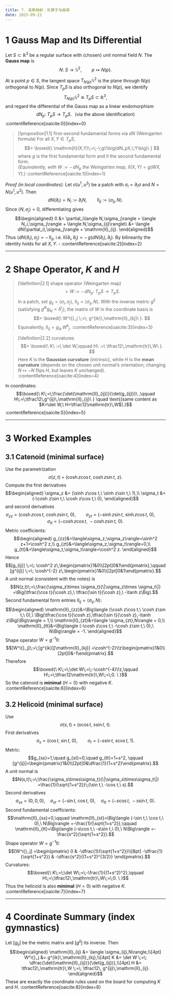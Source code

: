 ```yaml
---
title: 7. 高斯映射：形算子与曲率
date: 2025-09-22
---
```

# 1 Gauss Map and Its Differential

Let $S\subset\mathbb{R}^3$ be a regular surface with (chosen) unit normal field $N$. The **Gauss map** is
$$N:\ S\longrightarrow \mathbb{S}^2,\qquad p\mapsto N(p).$$

At a point $p\in S$, the tangent space $T_{N(p)}\mathbb{S}^2$ is the plane through $N(p)$ orthogonal to $N(p)$. Since $T_pS$ is also orthogonal to $N(p)$, we identify
$$T_{N(p)}\mathbb{S}^2\ \cong\ T_pS\subset\mathbb{R}^3,$$
and regard the differential of the Gauss map as a linear endomorphism
$$dN_p:\ T_pS\longrightarrow T_pS. \ \ \, \text{(via the above identification)}$$ 
:contentReference[oaicite:0]{index=0}

> [!proposition|1.1] first–second fundamental forms via $dN$ (Weingarten formula)
> For all $X,Y\in T_pS$,
> $$> \boxed{\ \mathrm{II}(X,Y)\;=\;-\;g\!\big(dN_pX,\;Y\big)\ }
>$$
> where $g$ is the first fundamental form and $\mathrm{II}$ the second fundamental form.  
> *(Equivalently, with $W:=-\,dN_p$ the Weingarten map, $\mathrm{II}(X,Y)=g(WX,Y)$.)*  :contentReference[oaicite:1]{index=1}

*Proof (in local coordinates).* Let $\sigma(u^1,u^2)$ be a patch with $\sigma_i=\partial_i\sigma$ and $N=N(u^1,u^2)$. Then
$$dN(\partial_i)=N_i:=\partial_i N,\qquad \mathrm{II}_{ij}:=\langle\sigma_{ij},N\rangle.$$
Since $\langle N,\sigma_j\rangle=0$, differentiating gives
$$\begin{aligned}
0
&= \partial_i\langle N,\sigma_j\rangle
 = \langle N_i,\sigma_j\rangle + \langle N,\sigma_{ij}\rangle\\
&= \langle dN(\partial_i),\sigma_j\rangle + \mathrm{II}_{ij}.
\end{aligned}$$
Thus $\langle dN(\partial_i),\sigma_j\rangle = -\,\mathrm{II}_{ij}$, i.e. $\mathrm{II}(\partial_i,\partial_j)=-\,g\big(dN(\partial_i),\partial_j\big)$. By bilinearity the identity holds for all $X,Y$. $\square$  :contentReference[oaicite:2]{index=2}

---

# 2 Shape Operator, $K$ and $H$

> [!definition|2.1] shape operator (Weingarten map)
> $$> W\ :=\ -\,dN_p:\ T_pS\to T_pS.
>$$
> In a patch, set $g_{ij}=\langle\sigma_i,\sigma_j\rangle$, $\mathrm{II}_{ij}=\langle\sigma_{ij},N\rangle$. With the inverse metric $g^{ij}$ (satisfying $g^{ik}g_{kj}=\delta^i{}_j$), the matrix of $W$ in the coordinate basis is
> $$> \boxed{\ W^i{}_j \;=\; g^{ik}\,\mathrm{II}_{kj}\ }.
>$$
> Equivalently, $\mathrm{II}_{ij}=g_{ik}\,W^k{}_j$.  :contentReference[oaicite:3]{index=3}

> [!definition|2.2] curvatures
> $$> \boxed{\ K\ :=\ \det W,\qquad H\ :=\ \tfrac12\,\mathrm{tr}\,W\ }.
>$$
> Here $K$ is the **Gaussian curvature** (intrinsic), while $H$ is the **mean curvature** (depends on the chosen unit normal’s orientation; changing $N\mapsto -N$ flips $H$, but leaves $K$ unchanged).  :contentReference[oaicite:4]{index=4}

In coordinates:
$$\boxed{\ K\;=\;\frac{\det(\mathrm{II}_{ij})}{\det(g_{ij})}\ ,\qquad 
H\;=\;\tfrac12\,g^{ij}\,\mathrm{II}_{ij}\ } \quad
\text{(same content as $K=\det W,\ H=\tfrac12\mathrm{tr}\,W$).}$$ 
:contentReference[oaicite:5]{index=5}

---

# 3 Worked Examples

## 3.1 Catenoid (minimal surface)
Use the parametrization
$$\sigma(z,t)\;=\;(\cosh z \cos t,\ \cosh z \sin t,\ z).$$
Compute the first derivatives
$$\begin{aligned}
\sigma_z &= (\sinh z\cos t,\ \sinh z\sin t,\ 1),\\
\sigma_t &= (-\cosh z\sin t,\ \cosh z\cos t,\ 0),
\end{aligned}$$
and second derivatives
$$\sigma_{zz}=(\cosh z\cos t,\ \cosh z\sin t,\ 0),\qquad
\sigma_{zt}=(-\sinh z\sin t,\ \sinh z\cos t,\ 0),\qquad
\sigma_{tt}=(-\cosh z\cos t,\ -\cosh z\sin t,\ 0).$$
Metric coefficients:
$$\begin{aligned}
g_{zz}&=\langle\sigma_z,\sigma_z\rangle=\sinh^2 z+1=\cosh^2 z,\\
g_{zt}&=\langle\sigma_z,\sigma_t\rangle=0,\\
g_{tt}&=\langle\sigma_t,\sigma_t\rangle=\cosh^2 z.
\end{aligned}$$
Hence
$$[g_{ij}] \;=\; \cosh^2 z\,\begin{pmatrix}1&0\\[2pt]0&1\end{pmatrix},\qquad
[g^{ij}] \;=\; \cosh^{-2} z\,\begin{pmatrix}1&0\\[2pt]0&1\end{pmatrix}.$$
A unit normal (consistent with the notes) is
$$N(z,t)\;=\;\frac{\sigma_z\times \sigma_t}{\|\sigma_z\times \sigma_t\|}
=\Big(\tfrac{\cos t}{\cosh z},\ \tfrac{\sin t}{\cosh z},\ -\tanh z\Big).$$
Second fundamental form entries $\mathrm{II}_{ij}=\langle\sigma_{ij},N\rangle$:
$$\begin{aligned}
\mathrm{II}_{zz}&=\Big\langle (\cosh z\cos t,\ \cosh z\sin t,\ 0),\ 
\Big(\tfrac{\cos t}{\cosh z},\tfrac{\sin t}{\cosh z},-\tanh z\Big)\Big\rangle = 1,\\
\mathrm{II}_{zt}&=\langle \sigma_{zt},N\rangle = 0,\\
\mathrm{II}_{tt}&=\Big\langle (-\cosh z\cos t,\ -\cosh z\sin t,\ 0),\ N\Big\rangle = -1.
\end{aligned}$$
Shape operator $W=g^{-1}\mathrm{II}$:
$$[W^i{}_j]\;=\;[g^{ik}][\mathrm{II}_{kj}]
=\cosh^{-2}\!z\begin{pmatrix}1&0\\[2pt]0&-1\end{pmatrix}.$$
Therefore
$$\boxed{\ K\;=\;\det W\;=\;-\cosh^{-4}\!z,\qquad H\;=\;\tfrac12\mathrm{tr}\,W\;=\;0. \ }$$
So the catenoid is **minimal** ($H=0$) with negative $K$.  :contentReference[oaicite:6]{index=6}

## 3.2 Helicoid (minimal surface)
Use
$$\sigma(s,t)\;=\;(s\cos t,\ s\sin t,\ t).$$
First derivatives
$$\sigma_s=(\cos t,\ \sin t,\ 0),\qquad
\sigma_t=(-s\sin t,\ s\cos t,\ 1).$$
Metric:
$$g_{ss}=1,\quad g_{st}=0,\quad g_{tt}=1+s^2,
\qquad
[g^{ij}]=\begin{pmatrix}1&0\\[2pt]0&\dfrac{1}{1+s^2}\end{pmatrix}.$$
A unit normal is
$$N(s,t)\;=\;\frac{\sigma_s\times\sigma_t}{\|\sigma_s\times\sigma_t\|}
=\frac{1}{\sqrt{1+s^2}}\;(\sin t,\ -\cos t,\ s).$$
Second derivatives
$$\sigma_{ss}=(0,0,0),\quad
\sigma_{st}=(-\sin t,\ \cos t,\ 0),\quad
\sigma_{tt}=(-s\cos t,\ -s\sin t,\ 0).$$
Second fundamental coefficients:
$$\mathrm{II}_{ss}=0,\qquad
\mathrm{II}_{st}=\Big\langle (-\sin t,\ \cos t,\ 0),\ N\Big\rangle
=-\frac{1}{\sqrt{1+s^2}},\qquad
\mathrm{II}_{tt}=\Big\langle (-s\cos t,\ -s\sin t,\ 0),\ N\Big\rangle
=-\frac{s^2}{\sqrt{1+s^2}}.$$
Shape operator $W=g^{-1}\mathrm{II}$:
$$[W^i{}_j]
=\begin{pmatrix}
0 & -\dfrac{1}{\sqrt{1+s^2}}\\[8pt]
-\dfrac{1}{\sqrt{1+s^2}} & -\dfrac{s^2}{(1+s^2)^{3/2}}
\end{pmatrix}.$$
Curvatures:
$$\boxed{\ K\;=\;\det W\;=\;-\frac{1}{(1+s^2)^2},\qquad
H\;=\;\tfrac12\,\mathrm{tr}\,W\;=\;0. \ }$$
Thus the helicoid is also **minimal** ($H=0$) with negative $K$.  :contentReference[oaicite:7]{index=7}

---

# 4 Coordinate Summary (index gymnastics)

Let $[g_{ij}]$ be the metric matrix and $[g^{ij}]$ its inverse. Then
$$\begin{aligned}
\mathrm{II}_{ij} &= \langle \sigma_{ij},N\rangle,\\[4pt]
W^i{}_j &= g^{ik}\,\mathrm{II}_{kj},\\[4pt]
K &= \det W \;=\; \dfrac{\det(\mathrm{II}_{ij})}{\det(g_{ij})},\\[4pt]
H &= \tfrac12\,\mathrm{tr}\,W \;=\; \tfrac12\, g^{ij}\,\mathrm{II}_{ij}.
\end{aligned}$$
These are exactly the coordinate rules used on the board for computing $K$ and $H$.  :contentReference[oaicite:8]{index=8}

